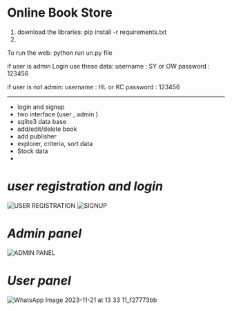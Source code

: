 # Online Book Store 
1. download the libraries: 
pip install -r requirements.txt
2.
To run the web: 
python run un.py file 

if user is admin 
Login use these data: 
username : SY or OW
password : 123456

if user is not admin:
username : HL or KC
password : 123456

-----------------------------------
* login and signup 
* two interface (user  , admin )
* sqlite3 data base
* add/edit/delete book
* add publisher
* explorer, criteria, sort data
* Stock data
* 
# *user registration and login*
![USER REGISTRATION ](https://github.com/SMJE4383-Group5/Group5--Assign1/assets/111688027/03c81d8f-e5a7-4203-8ece-c3ad17715d3e)
![SIGNUP](https://github.com/SMJE4383-Group5/Group5--Assign1/assets/111688027/faee1a0a-99bd-496a-8333-00d66c37f944)


# *Admin panel*
![ADMIN PANEL](https://github.com/SMJE4383-Group5/Group5--Assign1/assets/111688027/8b49f26e-a6bc-4e1f-ab0f-6d12c2654eea)



# *User panel*
![WhatsApp Image 2023-11-21 at 13 33 11_f27773bb](https://github.com/SMJE4383-Group5/Group5--Assign1/assets/111688027/d22b45fe-8624-4e6e-8e5d-4566d4a42d2c)


